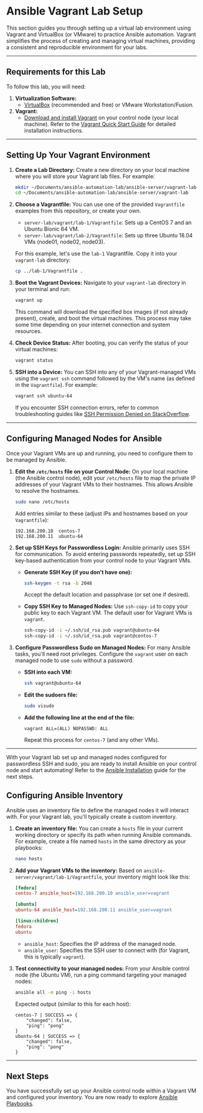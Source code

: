 # Ansible Vagrant Lab Setup

This section guides you through setting up a virtual lab environment using Vagrant and VirtualBox (or VMware) to practice Ansible automation. Vagrant simplifies the process of creating and managing virtual machines, providing a consistent and reproducible environment for your labs.

---

## Requirements for this Lab

To follow this lab, you will need:

1.  **Virtualization Software:**
    *   [VirtualBox](https://www.virtualbox.org/wiki/Downloads) (recommended and free) or VMware Workstation/Fusion.
2.  **Vagrant:**
    *   [Download and install Vagrant](https://www.vagrantup.com/downloads) on your control node (your local machine). Refer to the [Vagrant Quick Start Guide](https://learn.hashicorp.com/tutorials/vagrant/getting-started-index?in=vagrant/getting-started) for detailed installation instructions.

---

## Setting Up Your Vagrant Environment

1.  **Create a Lab Directory:**
    Create a new directory on your local machine where you will store your Vagrant lab files. For example:
    ```bash
    mkdir ~/Documents/ansible-automation-lab/ansible-server/vagrant-lab
    cd ~/Documents/ansible-automation-lab/ansible-server/vagrant-lab
    ```

2.  **Choose a Vagrantfile:**
    You can use one of the provided `Vagrantfile` examples from this repository, or create your own.
    *   `server-lab/vagrant/lab-1/Vagrantfile`: Sets up a CentOS 7 and an Ubuntu Bionic 64 VM.
    *   `server-lab/vagrant/lab-2/Vagrantfile`: Sets up three Ubuntu 18.04 VMs (node01, node02, node03).

    For this example, let's use the `lab-1` Vagrantfile. Copy it into your `vagrant-lab` directory:
    ```bash
    cp ../lab-1/Vagrantfile .
    ```

3.  **Boot the Vagrant Devices:**
    Navigate to your `vagrant-lab` directory in your terminal and run:
    ```bash
    vagrant up
    ```
    This command will download the specified box images (if not already present), create, and boot the virtual machines. This process may take some time depending on your internet connection and system resources.

4.  **Check Device Status:**
    After booting, you can verify the status of your virtual machines:
    ```bash
    vagrant status
    ```

5.  **SSH into a Device:**
    You can SSH into any of your Vagrant-managed VMs using the `vagrant ssh` command followed by the VM's name (as defined in the `Vagrantfile`). For example:
    ```bash
    vagrant ssh ubuntu-64
    ```
    If you encounter SSH connection errors, refer to common troubleshooting guides like [SSH Permission Denied on StackOverflow](https://stackoverflow.com/questions/36300446/ssh-permission-denied-publickey-gssapi-with-mic).

---

## Configuring Managed Nodes for Ansible

Once your Vagrant VMs are up and running, you need to configure them to be managed by Ansible.

1.  **Edit the `/etc/hosts` file on your Control Node:**
    On your local machine (the Ansible control node), edit your `/etc/hosts` file to map the private IP addresses of your Vagrant VMs to their hostnames. This allows Ansible to resolve the hostnames.

    ```bash
    sudo nano /etc/hosts
    ```
    Add entries similar to these (adjust IPs and hostnames based on your `Vagrantfile`):
    ```text
    192.168.200.10  centos-7
    192.168.200.11  ubuntu-64
    ```

2.  **Set up SSH Keys for Passwordless Login:**
    Ansible primarily uses SSH for communication. To avoid entering passwords repeatedly, set up SSH key-based authentication from your control node to your Vagrant VMs.

    *   **Generate SSH Key (if you don't have one):**
        ```bash
        ssh-keygen -t rsa -b 2048
        ```
        Accept the default location and passphrase (or set one if desired).

    *   **Copy SSH Key to Managed Nodes:**
        Use `ssh-copy-id` to copy your public key to each Vagrant VM. The default user for Vagrant VMs is `vagrant`.
        ```bash
        ssh-copy-id -i ~/.ssh/id_rsa.pub vagrant@ubuntu-64
        ssh-copy-id -i ~/.ssh/id_rsa.pub vagrant@centos-7
        ```

3.  **Configure Passwordless Sudo on Managed Nodes:**
    For many Ansible tasks, you'll need root privileges. Configure the `vagrant` user on each managed node to use `sudo` without a password.

    *   **SSH into each VM:**
        ```bash
        ssh vagrant@ubuntu-64
        ```
    *   **Edit the sudoers file:**
        ```bash
        sudo visudo
        ```
    *   **Add the following line at the end of the file:**
        ```text
        vagrant ALL=(ALL) NOPASSWD: ALL
        ```
        Repeat this process for `centos-7` (and any other VMs).

---

With your Vagrant lab set up and managed nodes configured for passwordless SSH and sudo, you are ready to install Ansible on your control node and start automating! Refer to the [Ansible Installation](installation.md) guide for the next steps.

## Configuring Ansible Inventory

Ansible uses an inventory file to define the managed nodes it will interact with. For your Vagrant lab, you'll typically create a custom inventory.

1.  **Create an inventory file:**
    You can create a `hosts` file in your current working directory or specify its path when running Ansible commands. For example, create a file named `hosts` in the same directory as your playbooks:
    ```bash
    nano hosts
    ```

2.  **Add your Vagrant VMs to the inventory:**
    Based on `ansible-server/vagrant/lab-1/Vagrantfile`, your inventory might look like this:

    ```ini
    [fedora]
    centos-7 ansible_host=192.168.200.10 ansible_user=vagrant

    [ubuntu]
    ubuntu-64 ansible_host=192.168.200.11 ansible_user=vagrant

    [linux:children]
    fedora
    ubuntu
    ```
    *   `ansible_host`: Specifies the IP address of the managed node.
    *   `ansible_user`: Specifies the SSH user to connect with (for Vagrant, this is typically `vagrant`).

3.  **Test connectivity to your managed nodes:**
    From your Ansible control node (the Ubuntu VM), run a ping command targeting your managed nodes:
    ```bash
    ansible all -m ping -i hosts
    ```
    Expected output (similar to this for each host):
    ```plaintext
    centos-7 | SUCCESS => {
        "changed": false,
        "ping": "pong"
    }
    ubuntu-64 | SUCCESS => {
        "changed": false,
        "ping": "pong"
    }
    ```

---

## Next Steps

You have successfully set up your Ansible control node within a Vagrant VM and configured your inventory. You are now ready to explore [Ansible Playbooks](ansible-server/03-playbook.md).